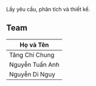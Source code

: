 Lấy yêu cầu, phân tích và thiết kế.

## Team
| Họ và Tên  | 
| ----- | 
| Tăng Chí Chung |
| Nguyễn Tuấn Anh | 
| Nguyễn Di Nguy |
